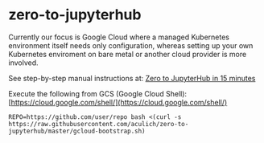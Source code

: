 # zero-to-jupyterhub

Currently our focus is Google Cloud where a managed Kubernetes
environment itself needs only configuration, whereas setting up your
own Kubernetes enviroment on bare metal or another cloud provider is
more involved.

See step-by-step manual instructions at: [Zero to JupyterHub in 15 minutes](https://paper.dropbox.com/doc/Zero-to-JupyterHub-in-15-minutes-mbwBn4mjyIuM5siYsFtay)

Execute the following from GCS (Google Cloud Shell): [https://cloud.google.com/shell/](https://cloud.google.com/shell/)

```
REPO=https://github.com/user/repo bash <(curl -s https://raw.githubusercontent.com/aculich/zero-to-jupyterhub/master/gcloud-bootstrap.sh)
```
